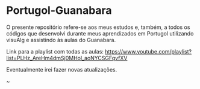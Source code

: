 # Portugol-Guanabara

O presente repositório refere-se aos meus estudos e, também, a todos os códigos que desenvolvi durante meus aprendizados em Portugol utilizando visuAlg e assistindo às aulas do Guanabara.

Link para a playlist com todas as aulas: https://www.youtube.com/playlist?list=PLHz_AreHm4dmSj0MHol_aoNYCSGFqvfXV

Eventualmente irei fazer novas atualizações.

~

